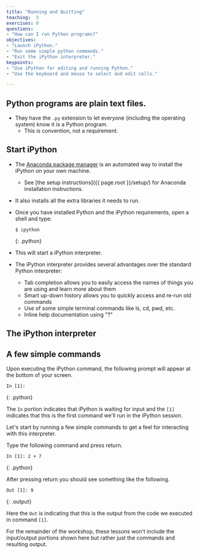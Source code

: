 ```yaml
---
title: "Running and Quitting"
teaching:  5
exercises: 0
questions:
- "How can I run Python programs?"
objectives:
- "Launch iPython."
- "Run some simple python commands."
- "Exit the iPython interpreter."
keypoints:
- "Use iPython for editing and running Python."
- "Use the keyboard and mouse to select and edit cells."

---
```

## Python programs are plain text files.

*   They have the `.py` extension to let everyone (including the operating system) 
    know it is a Python program.
    *   This is convention, not a requirement.


## Start iPython

*   The [Anaconda package manager][anaconda] is an automated way to install the iPython on your own machine.
    *   See [the setup instructions]({{ page.root }}/setup/) for Anaconda installation instructions.
*   It also installs all the extra libraries it needs to run.
*   Once you have installed Python and the iPython requirements, open a shell and type:

    ~~~
    $ ipython 
    ~~~
    {: .python}

*   This will start a iPython interpreter. 
*   The iPython interpreter provides several advantages over the standard Python interpreter:
    * Tab completion allows you to easily access the names of things you are
      using and learn more about them
    * Smart up-down history allows you to quickly access and re-run old commands
    * Use of some simple terminal commands like ls, cd, pwd, etc.
    * Inline help documentation using "?"

## The iPython interpreter

   
## A few simple commands

Upon executing the iPython command, the following prompt will appear at the
bottom of your screen.

~~~
In [1]: 
~~~
{: .python}

The `In` portion indicates that iPython is waiting for input and the `[1]`
indicates that this is the first command we'll run in the iPython session.

Let's start by running a few simple commands to get a feel for interacting with
this interpreter.

Type the following command and press return.

~~~
In [1]: 2 + 7
~~~
{: .python}

After pressing return you should see something like the following.

~~~
Out [1]: 9
~~~
{: .output}

Here the `Out` is indicating that this is the output from the code we executed
in command `[1]`.

For the remainder of the workshop, these lessons won't include the input/output
portions shown here but rather just the commands and resulting output.

[anaconda]: https://docs.continuum.io/anaconda/install
[jupyter]: http://jupyter.org/
[markdown]: https://en.wikipedia.org/wiki/Markdown
